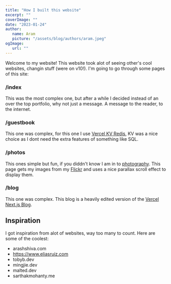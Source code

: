 ```yaml
---
title: "How I built this website"
excerpt: ""
coverImage: ""
date: "2023-01-24"
author:
   name: Aram
   picture: "/assets/blog/authors/aram.jpeg"
ogImage:
   url: ""
---
```


Welcome to my website! This website took alot of seeing other's cool websites, changin stuff (were on v10!). I'm going to go through some pages of this site:

### /index

This was the most complex one, but after a while I decided instead of an over the top portfolio, why not just a message. A message to the reader, to the internet.

### /guestbook

This one was complex, for this one I use [Vercel KV Redis](https://vercel.com/storage/kv), KV was a nice choice as I dont need the extra features of something like SQL.

### /photos

This ones simple but fun, if you diddn't know I am in to [photography](https://www.aram.sh/uses#:~:text=Photography). This page gets my images from my [Flickr](https://www.flickr.com/photos/191297914@N06/) and uses a nice parallax scroll effect to display them.

### /blog

This one was complex. This blog is a heavily edited version of the [Vercel Next.js Blog](https://github.com/vercel/next.js/tree/canary/examples/blog-starter).

## Inspiration

I got inspiration from alot of websites, way too many to count. Here are some of the coolest:

-  arashshiva.com
-  https://www.eliasruiz.com
-  tobyb.dev
-  mingjie.dev
-  malted.dev
-  sarthakmohanty.me
